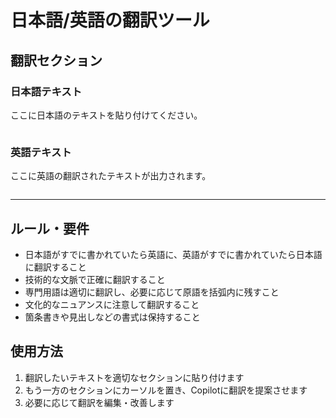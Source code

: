 # 日本語/英語の翻訳ツール

## 翻訳セクション

### 日本語テキスト

ここに日本語のテキストを貼り付けてください。

```text
```

### 英語テキスト

ここに英語の翻訳されたテキストが出力されます。

```text
```

---

## ルール・要件

- 日本語がすでに書かれていたら英語に、英語がすでに書かれていたら日本語に翻訳すること
- 技術的な文脈で正確に翻訳すること
- 専門用語は適切に翻訳し、必要に応じて原語を括弧内に残すこと
- 文化的なニュアンスに注意して翻訳すること
- 箇条書きや見出しなどの書式は保持すること

## 使用方法

1. 翻訳したいテキストを適切なセクションに貼り付けます
2. もう一方のセクションにカーソルを置き、Copilotに翻訳を提案させます
3. 必要に応じて翻訳を編集・改善します
